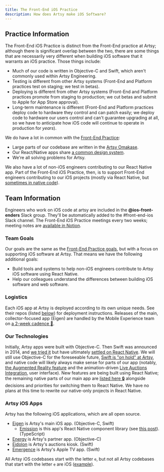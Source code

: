 ```yaml
---
title: The Front-End iOS Practice
description: How does Artsy make iOS Software?
---
```


## Practice Information

The Front-End iOS Practice is distinct from the Front-End practice at Artsy; although there is significant overlap
between the two, there are some things that are necessarily very different when building iOS software that it
warrants an iOS practice. Those things include:

- Much of our code is written in Objective-C and Swift, which aren't commonly used within Artsy Engineering.
- Testing is different from other Artsy systems (Front-End and Platform practices test on staging; we test in
  betas).
- Deploying is different from other Artsy systems (Front-End and Platform practices promote from staging to
  production; we cut betas and submit to Apple for App Store approval).
- Long-term maintenance is different (Front-End and Platform practices deploy code to hardware they control and can
  patch easily; we deploy code to hardware our users control and can't guarantee upgrading at all, so we have to
  anticipate how iOS code will continue to operate in production for _years_).

We do have a lot in common with the [Front-End Practice](./front-end.md):

- Large parts of our codebase are written in the [Artsy Omakase](./front-end.md#the-artsy-omakase).
- Our React/Native apps share [a common design system](https://github.com/artsy/palette/).
- We're all solving problems for Artsy.

We also have a lot of non-iOS engineers contributing to our React Native app. Part of the Front-End iOS Practice,
then, is to support Front-End engineers contributing to our iOS projects (mostly via React Native, but
[sometimes in native code](http://artsy.github.io/blog/2018/06/15/cocoapods-keys-react-native/)).

## Team Information

Engineers who work on iOS code at artsy are included in the **@ios-front-enders** Slack group. They'll be
automatically added to the #front-end-ios Slack channel. The Front-End iOS Practice meetings every two weeks;
meeting notes are
[available in Notion](https://www.notion.so/artsy/Front-End-iOS-ecc07763bfd04a848c74107dde3ec6dc).

### Team Goals

Our goals are the same as the [Front-End Practice goals](./front-end.md#team-goals), but with a focus on supporting
iOS software at Artsy. That means we have the following additional goals:

- Build tools and systems to help non-iOS engineers contribute to Artsy iOS software using React Native.
- Help our colleagues understand the differences between building iOS software and web software.

### Logistics

Each iOS app at Artsy is deployed according to its own unique needs. See their repos (listed
[below](#artsy-ios-apps)) for deployment instructions. Releases of the main, collector-focused app (Eigen) are
handled by the Mobile Experience team on
[a 2-week cadence 🔐](https://www.notion.so/artsy/2-week-Release-Cadence-f3427549d9cb4d8b809ad16c57338c2d).

### Our Technologies

Initially, Artsy apps were built with Objective-C. Then Swift was announced in 2014, and
[we tried it](http://artsy.github.io/blog/2017/02/05/Retrospective-Swift-at-Artsy/) but have ultimately
[settled on React Native](http://artsy.github.io/blog/2018/03/17/two-years-of-react-native/). We will still use
Objective-C for the foreseeable future, [Swift is "on hold" at Artsy](https://github.com/artsy/README/pull/217),
and native code will likely always make sense for parts of our app (notably,
[the Augmented Reality feature](http://artsy.github.io/blog/2018/03/18/ar/) and the animation-driven
[Live Auctions Integration](http://artsy.github.io/blog/2016/08/09/the-tech-behind-live-auction-integration/#The.iOS.native.app:.Eigen),
user interface). New features are being built using React Native; the remaining native parts of our main app are
[listed here 🔒](https://www.notion.so/artsy/Eigen-migration-to-React-Native-54dda83b023b4cb4965a8defdae9687f)
alongside decisions and priorities for switching them to React Native. We have no plans at this time to rewrite our
native-only projects in React Native.

### Artsy iOS Apps

Artsy has the following iOS applications, which are all open source.

- [Eigen](https://github.com/artsy/eigen) is Artsy's main iOS app. (Objective-C, Swift)
  - [Emission](https://github.com/artsy/emission) is this app's React Native component library (see
    [this post](http://artsy.github.io/blog/2018/04/17/making-a-components-pod/)). (TypeScript)
- [Energy](https://github.com/artsy/energy) is Artsy's partner app. (Objective-C)
- [Eidolon](https://github.com/artsy/eidolon) is Artsy's auctions kiosk. (Swift)
- [Emergence](https://github.com/artsy/emergence) is Artsy's Apple TV app. (Swift)

All Artsy iOS codebases start with the letter `e`, but not all Artsy codebases that start with the letter `e` are
iOS ([example](https://github.com/artsy/exchange)).
